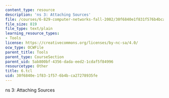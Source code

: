 ```yaml
---
content_type: resource
description: 'ns 3: Attaching Sources'
file: /courses/6-829-computer-networks-fall-2002/30f6840e1f831f576b4bca27278935fe_6.tcl
file_size: 819
file_type: text/plain
learning_resource_types:
- Tools
license: https://creativecommons.org/licenses/by-nc-sa/4.0/
ocw_type: OCWFile
parent_title: Tools
parent_type: CourseSection
parent_uid: 5ab800bf-4356-dada-eed2-1cdaf5f84996
resourcetype: Other
title: 6.tcl
uid: 30f6840e-1f83-1f57-6b4b-ca27278935fe
---
```

ns 3: Attaching Sources